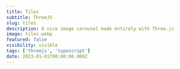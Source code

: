 ```yaml
---
title: Tiles
subtitle: ThreeJS
slug: tiles
description: A nice image carousel made entirely with Three.js
image: tiles.webp
featured: false
visibility: visible
tags: ['threejs', 'typescript']
date: 2023-01-01T00:00:00.000Z
---
```

